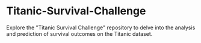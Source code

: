 # Titanic-Survival-Challenge
Explore the "Titanic Survival Challenge" repository to delve into the analysis and prediction of survival outcomes on the Titanic dataset.
